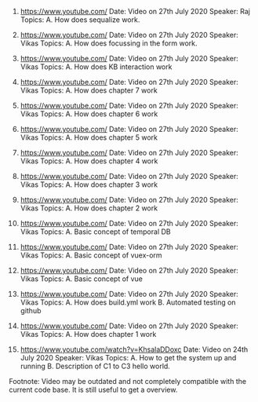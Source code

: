 1. https://www.youtube.com/
   Date: Video on 27th July 2020
   Speaker: Raj
   Topics:
   A. How does sequalize work.

2. https://www.youtube.com/
   Date: Video on 27th July 2020
   Speaker: Vikas
   Topics:
   A. How does focussing in the form work.

3. https://www.youtube.com/
   Date: Video on 27th July 2020
   Speaker: Vikas
   Topics:
   A. How does KB interaction work

4. https://www.youtube.com/
   Date: Video on 27th July 2020
   Speaker: Vikas
   Topics:
   A. How does chapter 7 work

5. https://www.youtube.com/
   Date: Video on 27th July 2020
   Speaker: Vikas
   Topics:
   A. How does chapter 6 work

6. https://www.youtube.com/
   Date: Video on 27th July 2020
   Speaker: Vikas
   Topics:
   A. How does chapter 5 work

7. https://www.youtube.com/
   Date: Video on 27th July 2020
   Speaker: Vikas
   Topics:
   A. How does chapter 4 work

8. https://www.youtube.com/
   Date: Video on 27th July 2020
   Speaker: Vikas
   Topics:
   A. How does chapter 3 work

9. https://www.youtube.com/
   Date: Video on 27th July 2020
   Speaker: Vikas
   Topics:
   A. How does chapter 2 work

10. https://www.youtube.com/
    Date: Video on 27th July 2020
    Speaker: Vikas
    Topics:
    A. Basic concept of temporal DB

11. https://www.youtube.com/
    Date: Video on 27th July 2020
    Speaker: Vikas
    Topics:
    A. Basic concept of vuex-orm

12. https://www.youtube.com/
    Date: Video on 27th July 2020
    Speaker: Vikas
    Topics:
    A. Basic concept of vue

13. https://www.youtube.com/
    Date: Video on 27th July 2020
    Speaker: Vikas
    Topics:
    A. How does build.yml work
    B. Automated testing on github

14. https://www.youtube.com/
    Date: Video on 27th July 2020
    Speaker: Vikas
    Topics:
    A. How does chapter 1 work

15. https://www.youtube.com/watch?v=KhsalaDDoxc
    Date: Video on 24th July 2020
    Speaker: Vikas
    Topics:
    A. How to get the system up and running
    B. Description of C1 to C3 hello world.

Footnote:
Video may be outdated and not completely compatible with the current code base. It is still useful to get a overview.

